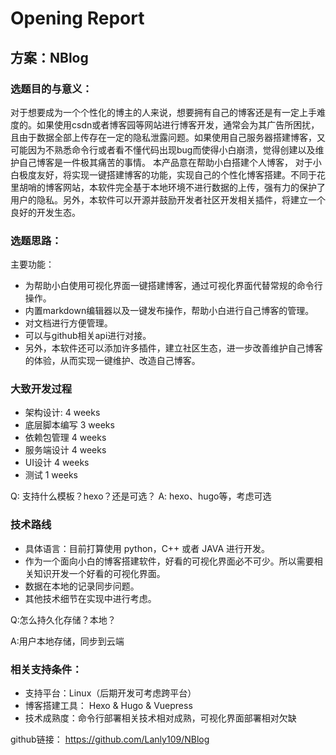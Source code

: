 # Opening Report

## 方案：NBlog

### 选题目的与意义：

对于想要成为一个个性化的博主的人来说，想要拥有自己的博客还是有一定上手难度的。如果使用csdn或者博客园等网站进行博客开发，通常会为其广告所困扰，且由于数据全部上传存在一定的隐私泄露问题。如果使用自己服务器搭建博客，又可能因为不熟悉命令行或者看不懂代码出现bug而使得小白崩溃，觉得创建以及维护自己博客是一件极其痛苦的事情。
本产品意在帮助小白搭建个人博客， 对于小白极度友好，将实现一键搭建博客的功能，实现自己的个性化博客搭建。不同于花里胡哨的博客网站，本软件完全基于本地环境不进行数据的上传，强有力的保护了用户的隐私。另外，本软件可以开源并鼓励开发者社区开发相关插件，将建立一个良好的开发生态。

### 选题思路：

主要功能：

- 为帮助小白使用可视化界面一键搭建博客，通过可视化界面代替常规的命令行操作。
- 内置markdown编辑器以及一键发布操作，帮助小白进行自己博客的管理。
- 对文档进行方便管理。
- 可以与github相关api进行对接。
- 另外，本软件还可以添加许多插件，建立社区生态，进一步改善维护自己博客的体验，从而实现一键维护、改造自己博客。

### 大致开发过程

- 架构设计: 4 weeks
- 底层脚本编写 3 weeks
- 依赖包管理 4 weeks
- 服务端设计 4 weeks
- UI设计 4 weeks
- 测试 1 weeks

Q: 支持什么模板？hexo？还是可选？
A: hexo、hugo等，考虑可选

### 技术路线

- 具体语言：目前打算使用 python，C++ 或者 JAVA 进行开发。
- 作为一个面向小白的博客搭建软件，好看的可视化界面必不可少。所以需要相关知识开发一个好看的可视化界面。
- 数据在本地的记录同步问题。
- 其他技术细节在实现中进行考虑。

Q:怎么持久化存储？本地？

A:用户本地存储，同步到云端

### 相关支持条件：

- 支持平台：Linux（后期开发可考虑跨平台）
- 博客搭建工具： Hexo & Hugo & Vuepress
- 技术成熟度：命令行部署相关技术相对成熟，可视化界面部署相对欠缺

github链接： https://github.com/Lanly109/NBlog
